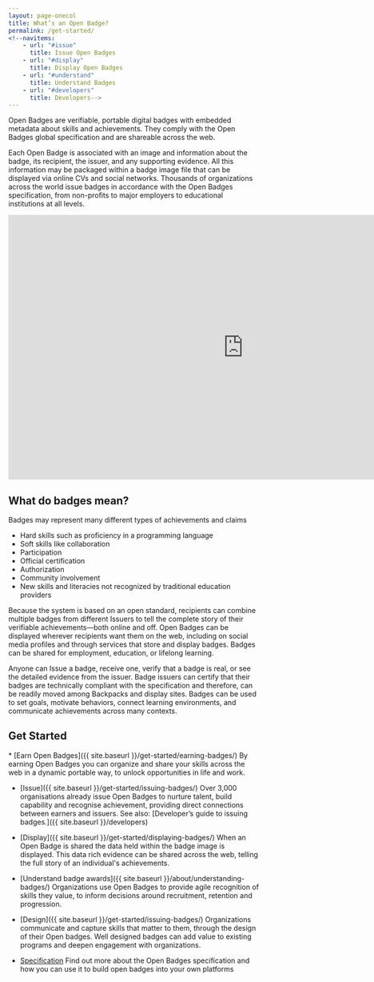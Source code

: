 ```yaml
---
layout: page-onecol
title: What’s an Open Badge?
permalink: /get-started/
<!--navitems:
    - url: "#issue"
      title: Issue Open Badges
    - url: "#display"
      title: Display Open Badges
    - url: "#understand"
      title: Understand Badges
    - url: "#developers"
      title: Developers-->
---
```

Open Badges are verifiable, portable digital badges with embedded metadata about skills and achievements. They comply with the Open Badges global specification and are shareable across the web. 

Each Open Badge is associated with an image and information about the badge, its recipient, the issuer, and any supporting evidence. All this information may be packaged within a badge image file that can be displayed via online CVs and social networks. Thousands of organizations across the world issue badges in accordance with the Open Badges specification, from non-profits to major employers to educational institutions at all levels.

<iframe width="940" height="529" src="https://www.youtube.com/embed/HgLLq7ybDtc" frameborder="0" allowfullscreen></iframe>

<h2 class="title title-content" id="issue">What do badges mean?</h2>
Badges may represent many different types of achievements and claims
<ul>
<li>Hard skills such as proficiency in a programming language</li>
<li>Soft skills like collaboration</li>
<li>Participation</li>
<li>Official certification</li>
<li>Authorization</li>
<li>Community involvement</li>
<li>New skills and literacies not recognized by traditional education providers</li>
</ul>
Because the system is based on an open standard, recipients can combine multiple badges from different Issuers to tell the complete story of their verifiable achievements—both online and off. Open Badges can be displayed wherever recipients want them on the web, including on social media profiles and through services that store and display badges. Badges can be shared for employment, education, or lifelong learning.

Anyone can Issue a badge, receive one, verify that a badge is real, or see the detailed evidence from the issuer. Badge issuers can certify that their badges are technically compliant with the specification and therefore, can be readily moved among Backpacks and display sites. Badges can be used to set goals, motivate behaviors, connect learning environments, and communicate achievements across many contexts.

<h2 class="title title-content" id="issue">Get Started</h2>
* [Earn Open Badges]({{ site.baseurl }}/get-started/earning-badges/)  By earning Open Badges you can organize and share your skills across the web in a dynamic portable way, to unlock opportunities in life and work. 

* [Issue]({{ site.baseurl }}/get-started/issuing-badges/) Over 3,000 organisations already issue Open Badges to nurture talent, build capability and recognise achievement, providing direct connections between earners and issuers. See also: [Developer’s guide to issuing badges.]({{ site.baseurl }}/developers) 

* [Display]({{ site.baseurl }}/get-started/displaying-badges/) When an Open Badge is shared the data held within the badge image is displayed. This data rich evidence can be shared across the web, telling the full story of an individual's achievements.  

* [Understand badge awards]({{ site.baseurl }}/about/understanding-badges/) Organizations use Open Badges to provide agile recognition of skills they value, to inform decisions around recruitment, retention and progression. 

* [Design]({{ site.baseurl }}/get-started/issuing-badges/) Organizations communicate and capture skills that matter to them, through the design of their Open badges. Well designed badges can add value to existing programs and deepen engagement with organizations. 

* [Specification](https://openbadgespec.org) Find out more about the Open Badges specification and how you can use it to build open badges into your own platforms


